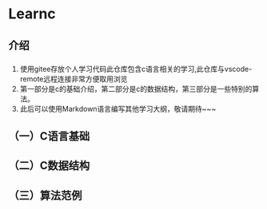 # Learnc

## 介绍
### 
1. 使用gitee存放个人学习代码此仓库包含c语言相关的学习,此仓库与vscode-remote远程连接非常方便取用浏览
2. 第一部分是c的基础介绍，第二部分是c的数据结构，第三部分是一些特别的算法。
3. 此后可以使用Markdown语言编写其他学习大纲，敬请期待~~~


## （一）C语言基础
## （二）C数据结构
## （三）算法范例

